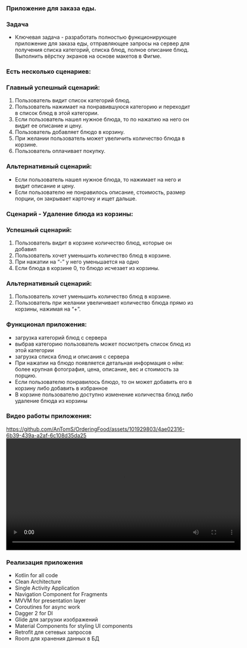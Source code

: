 
### Приложение для заказа еды.

### Задача
- Ключевая задача - разработать полностью функционирующее приложение для заказа еды, отправляющее запросы на сервер для получения списка категорий,
списка блюд, полное описание блюд. Выполнить вёрстку экранов на основе макетов в Фигме.
### Есть несколько сценариев:
### Главный успешный сценарий:
1. Пользователь видит список категорий блюд.
2. Пользователь нажимает на понравившуюся категорию и переходит в список блюд в этой категории.
3. Если пользователь нашел нужное блюда, то по нажатию на него он видит ее описание и цену.
4. Пользователь добавляет блюдо в корзину.
5. При желании пользователь может увеличить количество блюда в корзине.
6. Пользователь оплачивает покупку.

### Альтернативный сценарий:
- Если пользователь нашел нужное блюда, то нажимает на него и видит описание и цену.
- Если пользователю не понравилось описание, стоимость, размер порции, он закрывает карточку и ищет дальше.

### Сценарий - Удаление блюда из корзины:

### Успешный сценарий:
1.	Пользователь видит в корзине количество блюд, которые он добавил
2.	Пользователь хочет уменьшить количество блюд в корзине.
3.	При нажатии на “-” у него уменьшается на одно
4.	Если блюда в корзине 0, то блюдо исчезает из корзины.

### Альтернативный сценарий:
1. Пользователь хочет уменьшить количество блюд в корзине.
2. Пользователь при желании увеличивает количество блюда прямо из корзины, нажимая на “+”.


### Функционал приложения: 
- загрузка категорий блюд с сервера
- выбрав категорию пользователь может посмотреть список блюд из этой категории
- загрузка списка блюд и описания с сервера
- При нажатии на блюдо появляется детальная информация о нём: более крупная фотография, цена, описание, вес и стоимость за порцию.
- Если пользователю понравилось блюдо, то он может добавить его в корзину либо добавить в избранное
- В корзине пользователю доступно изменение количества блюд либо удаление блюда из корзины

### Видео работы приложения:



https://github.com/AnTomS/OrderingFood/assets/101929803/4ae02316-6b39-439a-a2af-6c108d35da25
<video width="630" height="300" src="https://user-images.githubusercontent.com/126239/151127893-5c98ba8d-c431-4a25-bb1f-e0b33645a2b6.mp4"></video>




### Реализация приложения
- Kotlin for all code
- Clean Architecture
- Single Activity Application
- Navigation Component for Fragments
- MVVM for presentation layer
- Coroutines for async work
- Dagger 2 for DI
- Glide для загрузки изображений
- Material Components for styling UI components
- Retrofit для сетевых запросов
- Room для хранения данных в БД
